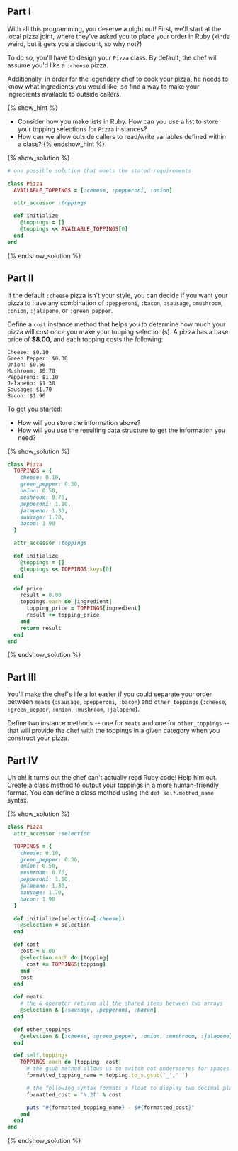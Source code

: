## Part I

With all this programming, you deserve a night out! First, we'll start at the
local pizza joint, where they've asked you to place your order in Ruby (kinda weird, but it gets you a discount, so why not?)

To do so, you'll have to design your `Pizza` class. By default, the chef will
assume you'd like a `:cheese` pizza.

Additionally, in order for the legendary chef to cook your pizza, he needs to know what ingredients you would like, so find a way to make your ingredients available to outside callers.

{% show_hint %}
* Consider how you make lists in Ruby. How can you use a list to store your topping selections for `Pizza` instances?
* How can we allow outside callers to read/write variables defined within a class?
{% endshow_hint %}

{% show_solution %}
```ruby
# one possible solution that meets the stated requirements

class Pizza
  AVAILABLE_TOPPINGS = [:cheese, :pepperoni, :onion]

  attr_accessor :toppings

  def initialize
    @toppings = []
    @toppings << AVAILABLE_TOPPINGS[0]
  end
end
```
{% endshow_solution %}


## Part II

If the default `:cheese` pizza isn't your style, you can decide if you want your pizza to have any combination of `:pepperoni`, `:bacon`, `:sausage`, `:mushroom`, `:onion`, `:jalapeno`, or `:green_pepper`.

Define a `cost` instance method that helps you to determine how much your pizza will cost once you make your topping selection(s). A pizza has a base price of **$8.00**, and each topping costs the following:

```no-highlight
Cheese: $0.10
Green Pepper: $0.30
Onion: $0.50
Mushroom: $0.70
Pepperoni: $1.10
Jalapeño: $1.30
Sausage: $1.70
Bacon: $1.90
```

To get you started:

* How will you store the information above?  
* How will you use the resulting data structure to get the information you need?  

{% show_solution %}
```ruby
class Pizza
  TOPPINGS = {
    cheese: 0.10,
    green_pepper: 0.30,
    onion: 0.50,
    mushroom: 0.70,
    pepperoni: 1.10,
    jalapeno: 1.30,
    sausage: 1.70,
    bacon: 1.90
  }

  attr_accessor :toppings

  def initialize
    @toppings = []
    @toppings << TOPPINGS.keys[0]
  end

  def price
    result = 8.00
    toppings.each do |ingredient|
      topping_price = TOPPINGS[ingredient]
      result += topping_price
    end
    return result
  end
end
```
{% endshow_solution %}

## Part III

You'll make the chef's life a lot easier if you could separate your order between `meats` (`:sausage`, `:pepperoni`, `:bacon`) and `other_toppings` (`:cheese`, `:green_pepper`, `:onion`, `:mushroom`, `:jalapeno`).

Define two instance methods -- one for `meats` and one for `other_toppings` -- that will provide the chef with the toppings in a given category when you construct your pizza.

## Part IV

Uh oh! It turns out the chef can't actually read Ruby code! Help him out. Create a class method to output your toppings in a more human-friendly format. You can define a class method using the `def self.method_name` syntax.

{% show_solution %}
```ruby
class Pizza
  attr_accessor :selection

  TOPPINGS = {
    cheese: 0.10,
    green_pepper: 0.30,
    onion: 0.50,
    mushroom: 0.70,
    pepperoni: 1.10,
    jalapeno: 1.30,
    sausage: 1.70,
    bacon: 1.90
  }

  def initialize(selection=[:cheese])
    @selection = selection
  end

  def cost
    cost = 8.00
    @selection.each do |topping|
      cost += TOPPINGS[topping]
    end
    cost
  end

  def meats
    # the & operator returns all the shared items between two arrays
    @selection & [:sausage, :pepperoni, :bacon]
  end

  def other_toppings
    @selection & [:cheese, :green_pepper, :onion, :mushroom, :jalapeno]
  end

  def self.toppings
    TOPPINGS.each do |topping, cost|
      # the gsub method allows us to switch out underscores for spaces:
      formatted_topping_name = topping.to_s.gsub('_',' ')

      # the following syntax formats a float to display two decimal places:
      formatted_cost = '%.2f' % cost

      puts "#{formatted_topping_name} - $#{formatted_cost}"
    end
  end
end
```
{% endshow_solution %}
